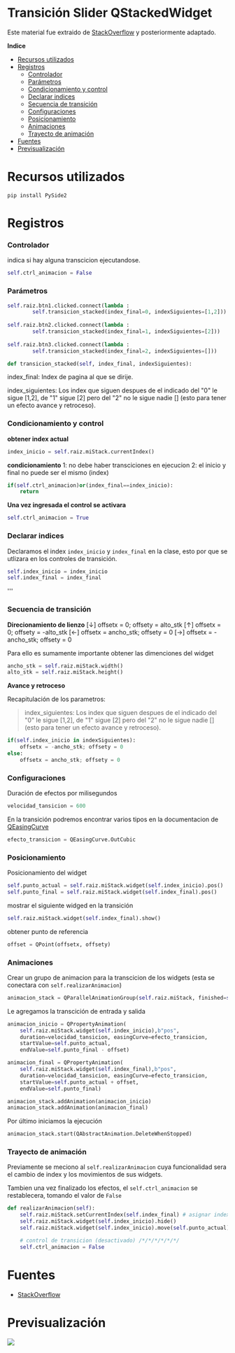 
# Transición Slider QStackedWidget

Este material fue extraido de [StackOverflow](https://stackoverflow.com/questions/52596386/slide-qstackedwidget-page "StackOverflow") y posteriormente adaptado.

**Indice**
  * [Recursos utilizados](#recursos-utilizados)
  * [Registros](#registros)
    -  [Controlador](#controlador)
    -  [Parámetros](#parámetros)
    -  [Condicionamiento y control](#condicionamiento-y-control)
    -  [Declarar indices](#declarar-indices)
    -  [Secuencia de transición](#secuencia-de-transición)
    -  [Configuraciones](#configuraciones)
    -  [Posicionamiento](#posicionamiento)
    -  [Animaciones](#animaciones)
    -  [Trayecto de animación](#trayecto-de-animación)
  * [Fuentes](#fuentes)
  * [Previsualización](#previsualización)

# Recursos utilizados

`pip install PySide2`

# Registros


### Controlador

indica si hay alguna transcicion ejecutandose.
```python
self.ctrl_animacion = False
```

### Parámetros
```python
self.raiz.btn1.clicked.connect(lambda : 
        self.transicion_stacked(index_final=0, indexSiguientes=[1,2]))
		
self.raiz.btn2.clicked.connect(lambda : 
        self.transicion_stacked(index_final=1, indexSiguientes=[2]))
		
self.raiz.btn3.clicked.connect(lambda : 
        self.transicion_stacked(index_final=2, indexSiguientes=[]))
```

```python
def transicion_stacked(self, index_final, indexSiguientes):
```

index_final: 
Index de pagina al que se dirije.

index_siguientes: 
Los index que siguen despues de el indicado del "0" le sigue [1,2], de "1" sigue [2]  pero del "2" no le sigue nadie [] (esto para tener un efecto avance y retroceso).

### Condicionamiento y control

**obtener index actual**

```python
index_inicio = self.raiz.miStack.currentIndex()
```

**condicionamiento**
1: no debe haber transciciones en ejecucion
2: el inicio y final no puede ser el mismo (index)

```python
if(self.ctrl_animacion)or(index_final==index_inicio):
    return
```

**Una vez ingresada el control se activara**

```python
self.ctrl_animacion = True
```

### Declarar indices

Declaramos el index `index_inicio` y `index_final` en la clase, esto por que se utlizara en los controles de transición.

```python
self.index_inicio = index_inicio
self.index_final = index_final
```


'''
### Secuencia de transición

**Direcionamiento de lienzo**
[↓] offsetx = 0; offsety = alto_stk
[↑] offsetx = 0; offsety = -alto_stk
[←] offsetx = ancho_stk; offsety = 0
[→] offsetx = -ancho_stk; offsety = 0

Para ello es sumamente importante obtener las dimenciones del widget

```python
ancho_stk = self.raiz.miStack.width()
alto_stk = self.raiz.miStack.height()
```

**Avance y retroceso**

Recapitulación de los parametros:

> index_siguientes: 
Los index que siguen despues de el indicado del "0" le sigue [1,2], de "1" sigue [2]  pero del "2" no le sigue nadie [] (esto para tener un efecto avance y retroceso).

```python
if(self.index_inicio in indexSiguientes):
    offsetx = -ancho_stk; offsety = 0
else:
    offsetx = ancho_stk; offsety = 0
```

### Configuraciones

Duración de efectos por milisegundos

```python
velocidad_tansicion = 600
```

En la transición podremos encontrar varios tipos en la documentacion de [QEasingCurve](https://doc.qt.io/qt-5/.html#Type-enum "QEasingCurve")

```python
efecto_transicion = QEasingCurve.OutCubic
```

### Posicionamiento

Posicionamiento del widget
```python
self.punto_actual = self.raiz.miStack.widget(self.index_inicio).pos()
self.punto_final = self.raiz.miStack.widget(self.index_final).pos()
```
mostrar el siguiente widged en la transición

```python
self.raiz.miStack.widget(self.index_final).show()
```

obtener punto de referencia

```python
offset = QPoint(offsetx, offsety)
```

### Animaciones

Crear un grupo de animacion para la transcicion de los widgets (esta se conectara con `self.realizarAnimacion`)

```python
animacion_stack = QParallelAnimationGroup(self.raiz.miStack, finished=self.realizarAnimacion)
```
Le agregamos la transcición de  entrada y salida

```python
animacion_inicio = QPropertyAnimation(
    self.raiz.miStack.widget(self.index_inicio),b"pos",
    duration=velocidad_tansicion, easingCurve=efecto_transicion,
    startValue=self.punto_actual,
    endValue=self.punto_final - offset)

animacion_final = QPropertyAnimation(
    self.raiz.miStack.widget(self.index_final),b"pos",
    duration=velocidad_tansicion, easingCurve=efecto_transicion,
    startValue=self.punto_actual + offset,
    endValue=self.punto_final)

animacion_stack.addAnimation(animacion_inicio)
animacion_stack.addAnimation(animacion_final)
```

Por último iniciamos la ejecución

```python
animacion_stack.start(QAbstractAnimation.DeleteWhenStopped)
```


### Trayecto de animación

Previamente se meciono al `self.realizarAnimacion` cuya funcionalidad sera el cambio de index y los movimientos de sus widgets.

Tambien una vez finalizado los efectos, el `self.ctrl_animacion` se restablecera, tomando el valor de `False`

```python
def realizarAnimacion(self):
    self.raiz.miStack.setCurrentIndex(self.index_final) # asignar index
    self.raiz.miStack.widget(self.index_inicio).hide()
    self.raiz.miStack.widget(self.index_inicio).move(self.punto_actual)

    # control de transicion (desactivado) /*/*/*/*/*/*/
    self.ctrl_animacion = False
```

# Fuentes

- [StackOverflow](https://stackoverflow.com/questions/52596386/slide-qstackedwidget-page "StackOverflow")

# Previsualización

![](https://1.bp.blogspot.com/-GHYa_LbYMGY/YFy63HczgBI/AAAAAAAAAJw/CBAEX-qohugFUMOOXBB7sqMlh1AtyMdQACLcBGAsYHQ/s1600/12461241.gif)